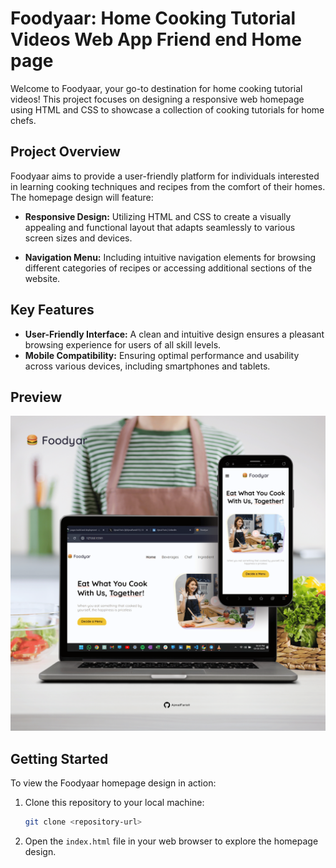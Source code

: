 
# Foodyaar: Home Cooking Tutorial Videos Web App Friend end Home page

Welcome to Foodyaar, your go-to destination for home cooking tutorial videos! This project focuses on designing a responsive web homepage using HTML and CSS to showcase a collection of cooking tutorials for home chefs.

## Project Overview

Foodyaar aims to provide a user-friendly platform for individuals interested in learning cooking techniques and recipes from the comfort of their homes. The homepage design will feature:

- **Responsive Design:** Utilizing HTML and CSS to create a visually appealing and functional layout that adapts seamlessly to various screen sizes and devices.

- **Navigation Menu:** Including intuitive navigation elements for browsing different categories of recipes or accessing additional sections of the website.


## Key Features

- **User-Friendly Interface:** A clean and intuitive design ensures a pleasant browsing experience for users of all skill levels.
- **Mobile Compatibility:** Ensuring optimal performance and usability across various devices, including smartphones and tablets.

## Preview

![Foodyar Page Preview](images/FoodyarPoster.png)


## Getting Started

To view the Foodyaar homepage design in action:

1. Clone this repository to your local machine:

   ```bash
   git clone <repository-url>
   ```

2. Open the `index.html` file in your web browser to explore the homepage design.
